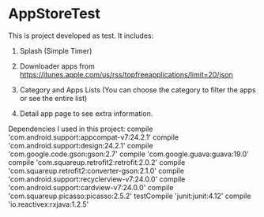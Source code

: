 # AppStoreTest

This is project developed as test. It includes: 

1. Splash (Simple Timer)

2. Downloader apps from https://itunes.apple.com/us/rss/topfreeapplications/limit=20/json 

3. Category and Apps Lists (You can choose the category to filter the apps or see the entire list) 

4. Detail app page to see extra information. 

Dependencies I used in this project: 
    compile 'com.android.support:appcompat-v7:24.2.1'
    compile 'com.android.support:design:24.2.1'
    compile 'com.google.code.gson:gson:2.7'
    compile 'com.google.guava:guava:19.0'
    compile 'com.squareup.retrofit2:retrofit:2.0.2'
    compile 'com.squareup.retrofit2:converter-gson:2.1.0'
    compile 'com.android.support:recyclerview-v7:24.0.0'
    compile 'com.android.support:cardview-v7:24.0.0'
    compile 'com.squareup.picasso:picasso:2.5.2'
    testCompile 'junit:junit:4.12'
    compile 'io.reactivex:rxjava:1.2.5'
    
